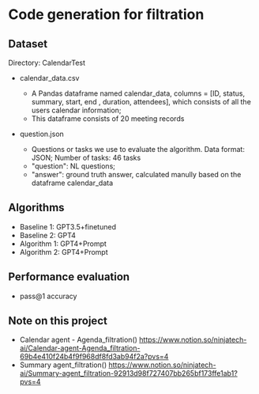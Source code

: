 # Code generation for filtration

## Dataset
Directory: CalendarTest

 - calendar_data.csv
   - A Pandas dataframe named calendar_data, columns = [ID, status, summary, start, end , duration, attendees], which consists of all the users calendar information; 
   - This dataframe consists of 20 meeting records

- question.json
  - Questions or tasks we use to evaluate the algorithm. Data format: JSON; Number of tasks: 46 tasks
  - "question": NL questions; 
  - "answer": ground truth answer, calculated manully based on the dataframe calendar_data

## Algorithms
- Baseline 1: GPT3.5+finetuned
- Baseline 2: GPT4
- Algorithm 1: GPT4+Prompt
- Algorithm 2: GPT4+Prompt


## Performance evaluation

- pass@1 accuracy

## Note on this project
- Calendar agent - Agenda_filtration()
https://www.notion.so/ninjatech-ai/Calendar-agent-Agenda_filtration-69b4e410f24b4f9f968df8fd3ab94f2a?pvs=4
- Summary agent_filtration()
https://www.notion.so/ninjatech-ai/Summary-agent_filtration-92913d98f727407bb265bf173ffe1ab1?pvs=4
